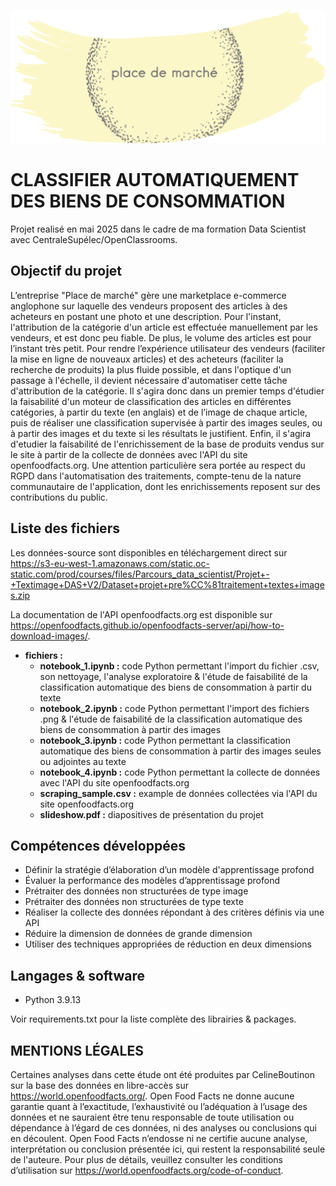 ![Logo](logo.png)

# CLASSIFIER AUTOMATIQUEMENT DES BIENS DE CONSOMMATION

Projet realisé en mai 2025 dans le cadre de ma formation Data Scientist avec CentraleSupélec/OpenClassrooms.

## Objectif du projet

L’entreprise "Place de marché" gère une marketplace e-commerce anglophone sur laquelle des vendeurs proposent des articles à des acheteurs en postant une photo et une description. Pour l'instant, l'attribution de la catégorie d'un article est effectuée manuellement par les vendeurs, et est donc peu fiable. De plus, le volume des articles est pour l’instant très petit. Pour rendre l’expérience utilisateur des vendeurs (faciliter la mise en ligne de nouveaux articles) et des acheteurs (faciliter la recherche de produits) la plus fluide possible, et dans l'optique d'un passage à l'échelle,  il devient nécessaire d'automatiser cette tâche d'attribution de la catégorie. Il s'agira donc dans un premier temps d'étudier la faisabilité d'un moteur de classification des articles en différentes catégories, à partir du texte (en anglais) et de l’image de chaque article, puis de réaliser une classification supervisée à partir des images seules, ou à partir des images et du texte si les résultats le justifient. Enfin, il s'agira d'etudier la faisabilité de l'enrichissement de la base de produits vendus sur le site à partir de la collecte de données avec l'API du site openfoodfacts.org. Une attention particulière sera portée au respect du RGPD dans l'automatisation des traitements, compte-tenu de la nature communautaire de l'application, dont les enrichissements reposent sur des contributions du public.
 

## Liste des fichiers

Les données-source sont disponibles en téléchargement direct sur https://s3-eu-west-1.amazonaws.com/static.oc-static.com/prod/courses/files/Parcours_data_scientist/Projet+-+Textimage+DAS+V2/Dataset+projet+pre%CC%81traitement+textes+images.zip

La documentation de l'API openfoodfacts.org est disponible sur https://openfoodfacts.github.io/openfoodfacts-server/api/how-to-download-images/.

* **fichiers :**
  - **notebook_1.ipynb :** code Python permettant l'import du fichier .csv, son nettoyage, l'analyse exploratoire & l'étude de faisabilité de la classification automatique des biens de consommation à partir du texte
  - **notebook_2.ipynb :** code Python permettant l'import des fichiers .png & l'étude de faisabilité de la classification automatique des biens de consommation à partir des images
  - **notebook_3.ipynb :** code Python permettant la classification automatique des biens de consommation à partir des images seules ou adjointes au texte
  - **notebook_4.ipynb :** code Python permettant la collecte de données avec l'API du site openfoodfacts.org
  - **scraping_sample.csv :** example de données collectées via l'API du site openfoodfacts.org
  - **slideshow.pdf :** diapositives de présentation du projet
 


## Compétences développées

 * Définir la stratégie d’élaboration d’un modèle d'apprentissage profond
 * Évaluer la performance des modèles d’apprentissage profond
 * Prétraiter des données non structurées de type image
 * Prétraiter des données non structurées de type texte
 * Réaliser la collecte des données répondant à des critères définis via une API
 * Réduire la dimension de données de grande dimension
 * Utiliser des techniques appropriées de réduction en deux dimensions


## Langages & software

 * Python 3.9.13

Voir requirements.txt pour la liste complète des librairies & packages.
  

## MENTIONS LÉGALES

Certaines analyses dans cette étude ont été produites par CelineBoutinon sur la base des données en libre-accès sur https://world.openfoodfacts.org/. Open Food Facts  ne donne aucune garantie quant à l’exactitude, l’exhaustivité ou l’adéquation à l’usage des données et ne sauraient être tenu responsable de toute utilisation ou dépendance à l’égard de ces données, ni des analyses ou conclusions qui en découlent. Open Food Facts n’endosse ni ne certifie aucune analyse, interprétation ou conclusion présentée ici, qui restent la responsabilité seule de l'auteure. Pour plus de détails, veuillez consulter les conditions d’utilisation sur https://world.openfoodfacts.org/code-of-conduct.
